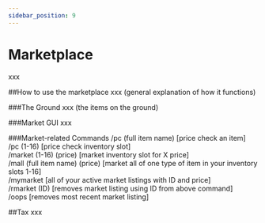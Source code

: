 ```yaml
---
sidebar_position: 9
---
```


# Marketplace
xxx

##How to use the marketplace
xxx (general explanation of how it functions)

###The Ground
xxx (the items on the ground)

###Market GUI
xxx

###Market-related Commands
/pc (full item name)                    [price check an item]  
/pc (1-16)                                        [price check inventory slot]  
/market (1-16) (price)                  [market inventory slot for X price]  
/mall (full item name) (price)   [market all of one type of item in your inventory slots 1-16]  
/mymarket                                     [all of your active market listings with ID and price]  
/rmarket (ID)                                [removes market listing using ID from above command]  
/oops                                               [removes most recent market listing]  


##Tax
xxx